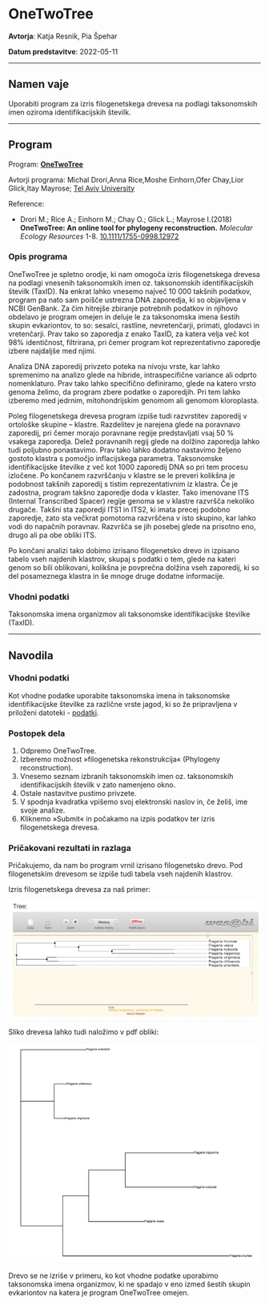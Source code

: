 # OneTwoTree

**Avtorja**: Katja Resnik, Pia Špehar

**Datum predstavitve**: 2022-05-11

---
## Namen vaje
Uporabiti program za izris filogenetskega drevesa na podlagi taksonomskih imen oziroma identifikacijskih številk.

---
## Program

Program: **[OneTwoTree](http://onetwotree.tau.ac.il/index.html)**

Avtorji programa: Michal Drori,Anna Rice,Moshe Einhorn,Ofer Chay,Lior Glick,Itay Mayrose; [Tel Aviv University](https://english.tau.ac.il/)

Reference:
- Drori M.; Rice A.; Einhorn M.; Chay O.; Glick L.; Mayrose I.(2018) **OneTwoTree: An online tool for phylogeny reconstruction.** *Molecular Ecology Resources* 1-8. [10.1111/1755-0998.12972](https://doi.org/10.1111/1755-0998.12927)


### Opis programa

OneTwoTree je spletno orodje, ki nam omogoča izris filogenetskega drevesa na podlagi vnesenih taksonomskih imen oz. taksonomskih identifikacijskih številk (TaxID). Na enkrat lahko vnesemo največ 10 000 takšnih podatkov, program pa nato sam poišče ustrezna DNA zaporedja, ki so objavljena v NCBI GenBank. Za čim hitrejše zbiranje potrebnih podatkov in njihovo obdelavo je program omejen in deluje le za taksonomska imena šestih skupin evkariontov, to so: sesalci, rastline, nevretenčarji, primati, glodavci in vretenčarji. Prav tako so zaporedja z enako TaxID, za katera velja več kot 98% identičnost, filtrirana, pri čemer program kot reprezentativno zaporedje izbere najdaljše med njimi.

Analiza DNA zaporedij privzeto poteka na nivoju vrste, kar lahko spremenimo na analizo glede na hibride, intraspecifične variance ali odprto nomenklaturo. Prav tako lahko specifično definiramo, glede na katero vrsto genoma želimo, da program zbere podatke o zaporedjih. Pri tem lahko izberemo med jedrnim, mitohondrijskim genomom ali genomom kloroplasta.

Poleg filogenetskega drevesa program izpiše tudi razvrstitev zaporedij v ortološke skupine – klastre. Razdelitev je narejena glede na poravnavo zaporedij, pri čemer morajo poravnane regije predstavljati vsaj 50 % vsakega zaporedja. Delež poravnanih regij glede na dolžino zaporedja lahko tudi poljubno ponastavimo. Prav tako lahko dodatno nastavimo željeno gostoto klastra s pomočjo inflacijskega parametra. Taksonomske identifikacijske številke z več kot 1000 zaporedij DNA so pri tem procesu izločene. Po končanem razvrščanju v klastre se le preveri kolikšna je podobnost takšnih zaporedij s tistim reprezentativnim iz klastra. Če je zadostna, program takšno zaporedje doda v klaster. Tako imenovane ITS  (Internal Transcribed Spacer) regije genoma se v klastre razvršča nekoliko drugače. Takšni sta zaporedji ITS1 in ITS2, ki imata precej podobno zaporedje, zato sta večkrat pomotoma razvrščena v isto skupino, kar lahko vodi do napačnih poravnav. Razvršča se jih posebej glede na prisotno eno, drugo ali pa obe obliki ITS.

Po končani analizi tako dobimo izrisano filogenetsko drevo in izpisano tabelo vseh najdenih klastrov, skupaj s podatki o tem, glede na kateri genom so bili oblikovani, kolikšna je povprečna dolžina vseh zaporedij, ki so del posameznega klastra in še mnoge druge dodatne informacije.


### Vhodni podatki

Taksonomska imena organizmov ali taksonomske identifikacijske številke (TaxID).

---
## Navodila

### Vhodni podatki

Kot vhodne podatke uporabite taksonomska imena in taksonomske identifikacijske številke za različne vrste jagod, ki so že pripravljena v priloženi datoteki - [podatki](https://github.com/mpavsic/biokeminfo/blob/main/biokeminfo/seminar/s20-onetwotree-vhodni_podatki.txt).



### Postopek dela

1.	Odpremo OneTwoTree.
2.	Izberemo možnost »filogenetska rekonstrukcija« (Phylogeny reconstruction).
3.	Vnesemo seznam izbranih taksonomskih imen oz. taksonomskih identifikacijskih številk v zato namenjeno okno.
4.	Ostale nastavitve pustimo privzete.
5.	V spodnja kvadratka vpišemo svoj elektronski naslov in, če želiš, ime svoje analize.
6.	Kliknemo »Submit« in počakamo na izpis podatkov ter izris filogenetskega drevesa.


### Pričakovani rezultati in razlaga

Pričakujemo, da nam bo program vrnil izrisano filogenetsko drevo. Pod filogenetskim drevesom se izpiše tudi tabela vseh najdenih klastrov.

Izris filogenetskega drevesa za naš primer:

![Slika](s20-onetwotree-drevo.png)

Sliko drevesa lahko tudi naložimo v pdf obliki:

![Drevo.pdf](s20-onetwotree-izris_drevesa.png)

Drevo se ne izriše v primeru, ko kot vhodne podatke uporabimo taksonomska imena organizmov, ki ne spadajo v eno izmed šestih skupin evkariontov na katera je program OneTwoTree omejen.

